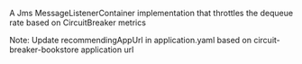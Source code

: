 A Jms MessageListenerContainer implementation that throttles the dequeue rate based on CircuitBreaker metrics

Note: Update recommendingAppUrl in application.yaml based on circuit-breaker-bookstore application url